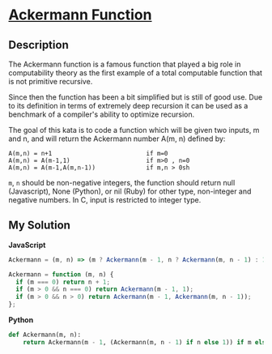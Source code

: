 # [Ackermann Function](https://www.codewars.com/kata/53ad69892a27079b34000bd9)

## Description

The Ackermann function is a famous function that played a big role in computability theory as the first example of a total computable function that is not primitive recursive.

Since then the function has been a bit simplified but is still of good use. Due to its definition in terms of extremely deep recursion it can be used as a benchmark of a compiler's ability to optimize recursion.

The goal of this kata is to code a function which will be given two inputs, m and n, and will return the Ackermann number A(m, n) defined by:

```
A(m,n) = n+1                          if m=0
A(m,n) = A(m-1,1)                     if m>0 , n=0
A(m,n) = A(m-1,A(m,n-1))              if m,n > 0sh
```

`m`, `n` should be non-negative integers, the function should return null (Javascript), None (Python), or nil (Ruby) for other type, non-integer and negative numbers. In C, input is restricted to integer type.

## My Solution

**JavaScript**

```js
Ackermann = (m, n) => (m ? Ackermann(m - 1, n ? Ackermann(m, n - 1) : 1) : n + 1);
```

```js
Ackermann = function (m, n) {
  if (m === 0) return n + 1;
  if (m > 0 && n === 0) return Ackermann(m - 1, 1);
  if (m > 0 && n > 0) return Ackermann(m - 1, Ackermann(m, n - 1));
};
```

**Python**

```py
def Ackermann(m, n):
    return Ackermann(m - 1, (Ackermann(m, n - 1) if n else 1)) if m else n + 1
```
